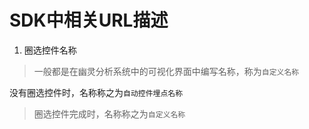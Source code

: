 # SDK中相关URL描述

1. 圈选控件名称
> 一般都是在幽灵分析系统中的可视化界面中编写名称，称为`自定义名称`
> 没有圈选控件时，名称称之为`自动控件埋点名称`
> 圈选控件完成时，名称称之为`自定义名称`